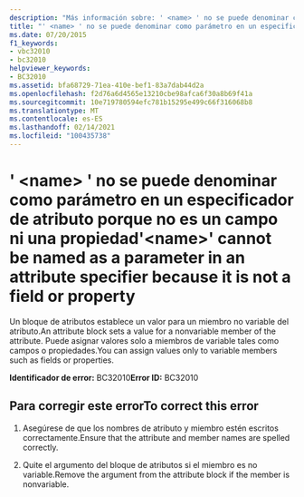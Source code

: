 ```yaml
---
description: "Más información sobre: ' <name> ' no se puede denominar como parámetro en un especificador de atributo porque no es un campo ni una propiedad"
title: "' <name> ' no se puede denominar como parámetro en un especificador de atributo porque no es un campo ni una propiedad"
ms.date: 07/20/2015
f1_keywords:
- vbc32010
- bc32010
helpviewer_keywords:
- BC32010
ms.assetid: bfa68729-71ea-410e-bef1-83a7dab44d2a
ms.openlocfilehash: f2d76a6d4565e13210cbe98afca6f30a8b69f41a
ms.sourcegitcommit: 10e719780594efc781b15295e499c66f316068b8
ms.translationtype: MT
ms.contentlocale: es-ES
ms.lasthandoff: 02/14/2021
ms.locfileid: "100435738"
---
```

# <a name="name-cannot-be-named-as-a-parameter-in-an-attribute-specifier-because-it-is-not-a-field-or-property"></a><span data-ttu-id="9e765-103">' \<name> ' no se puede denominar como parámetro en un especificador de atributo porque no es un campo ni una propiedad</span><span class="sxs-lookup"><span data-stu-id="9e765-103">'\<name>' cannot be named as a parameter in an attribute specifier because it is not a field or property</span></span>

<span data-ttu-id="9e765-104">Un bloque de atributos establece un valor para un miembro no variable del atributo.</span><span class="sxs-lookup"><span data-stu-id="9e765-104">An attribute block sets a value for a nonvariable member of the attribute.</span></span> <span data-ttu-id="9e765-105">Puede asignar valores solo a miembros de variable tales como campos o propiedades.</span><span class="sxs-lookup"><span data-stu-id="9e765-105">You can assign values only to variable members such as fields or properties.</span></span>  
  
 <span data-ttu-id="9e765-106">**Identificador de error:** BC32010</span><span class="sxs-lookup"><span data-stu-id="9e765-106">**Error ID:** BC32010</span></span>  
  
## <a name="to-correct-this-error"></a><span data-ttu-id="9e765-107">Para corregir este error</span><span class="sxs-lookup"><span data-stu-id="9e765-107">To correct this error</span></span>  
  
1. <span data-ttu-id="9e765-108">Asegúrese de que los nombres de atributo y miembro estén escritos correctamente.</span><span class="sxs-lookup"><span data-stu-id="9e765-108">Ensure that the attribute and member names are spelled correctly.</span></span>  
  
2. <span data-ttu-id="9e765-109">Quite el argumento del bloque de atributos si el miembro es no variable.</span><span class="sxs-lookup"><span data-stu-id="9e765-109">Remove the argument from the attribute block if the member is nonvariable.</span></span>  
